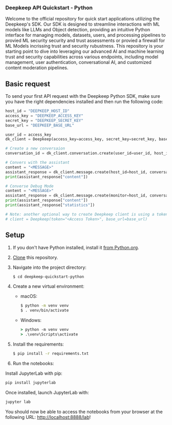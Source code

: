 ### Deepkeep API Quickstart - Python

Welcome to the official repository for quick start applications utilizing the Deepkeep's SDK. Our SDK is designed to streamline interactions with ML models like LLMs and Object detection, providing an intuitive Python interface for managing models, datasets, users, and processing pipelines to provied ML security security and trust assessments or provied a firewall for ML Models incrissing trust and security rubustness.
This repository is your starting point to dive into leveraging our advanced AI and machine learning trust and security capabilities across various endpoints, including model management, user authentication, conversational AI, and customized content moderation pipelines.




## Basic request

To send your first API request with the Deepkeep Python SDK, make sure you have the right dependencies installed and then run the following code:

```python
host_id = "DEEPKEEP_HOST_ID"
access_key = "DEEPKEEP_ACCESS_KEY"
secret_key = "DEEPKEEP_SECRET_KEY"
base_url = "DEEPKEEP_BASE_URL"

user_id = access_key
dk_client = Deepkeep(access_key=access_key, secret_key=secret_key, base_url=base_url)

# Create a new conversaion
conversation_id = dk_client.conversation.create(user_id=user_id, host_id=host_id)["id"]

# Convers with the assistant
content = "<MESSAGE>"
assistant_response = dk_client.message.create(host_id=host_id, conversation_id=conversation_id, content=content)
print(assistant_response["content"])

# Converse Debug Mode
content = "<MESSAGE>"
assistant_response = dk_client.message.create(monitor=host_id, conversation_id=conversation_id, content=content, verbose=True)
print(assistant_response["content"])
print(assistant_response["statistics"])

# Note: another optional way to create Deepkeep client is using a token instead of access_key and secret_key
# client = Deepkeep(token="<Access Token>", base_url=base_url)
```

## Setup

1. If you don't have Python installed, install it [from Python.org](https://pypi.org/project/deepkeep/).

2. [Clone](https://github.com/Deepkeepai/deepkeep-quickstart-python) this repository.

3. Navigate into the project directory:

   ```bash
   $ cd deepkeep-quickstart-python
   ```

4. Create a new virtual environment:

   - macOS:

     ```bash
     $ python -m venv venv
     $ . venv/bin/activate
     ```

   - Windows:
     ```cmd
     > python -m venv venv
     > .\venv\Scripts\activate
     ```

5. Install the requirements:

   ```bash
   $ pip install -r requirements.txt
   ```

6. Run the notebooks:

Install JupyterLab with pip:
```bash
pip install jupyterlab
```

Once installed, launch JupyterLab with:
```bash
jupyter lab
```

You should now be able to access the notebooks from your browser at the following URL: [http://localhost:8888/lab](http://localhost:8888/lab)!